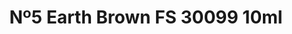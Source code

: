 ---
layout: product
title: "Nº5 Earth Brown  FS 30099  10ml"
price: "330" 
desc: "Nitro 10mL"
img_path: "/assets/img/RC029.webp"
brand: "AK "
available: true
special_offer: false
new: false
soon: false
cat: "020000"
subcat: "020200"
subsubcat: "020201"
sifra: "RC029"
popular: false
spec: false
---